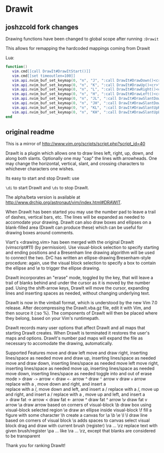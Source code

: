 # Drawit

## joshzcold fork changes

Drawing functions have been changed to global scope after running `:Drawit`

This allows for remapping the hardcoded mappings coming from Drawit

Lua:

```lua
function()
   vim.cmd[[call DrawIt#DrawItStart()]]
   vim.cmd[[set timeoutlen=100]]
   vim.api.nvim_buf_set_keymap(0, "n", "J", ":call DrawIt#DrawDown()<cr>", {noremap = true})
   vim.api.nvim_buf_set_keymap(0, "n", "K", ":call DrawIt#DrawUp()<cr>", {noremap = true})
   vim.api.nvim_buf_set_keymap(0, "n", "L", ":call DrawIt#DrawRight()<cr>", {noremap = true})
   vim.api.nvim_buf_set_keymap(0, "n", "H", ":call DrawIt#DrawLeft()<cr>", {noremap = true})
   vim.api.nvim_buf_set_keymap(0, "n", "JL", ":call DrawIt#DrawSlantDownRight()<cr>", {noremap = true})
   vim.api.nvim_buf_set_keymap(0, "n", "JH", ":call DrawIt#DrawSlantDownLeft()<cr>", {noremap = true})
   vim.api.nvim_buf_set_keymap(0, "n", "KL", ":call DrawIt#DrawSlantUpRight()<cr>", {noremap = true})
   vim.api.nvim_buf_set_keymap(0, "n", "KH", ":call DrawIt#DrawSlantUpLeft()<cr>", {noremap = true})
end

```

## original readme

This is a mirror of http://www.vim.org/scripts/script.php?script_id=40

DrawIt is a plugin which allows one to draw lines left, right, up, down, and along both slants. Optionally one may "cap" the lines with arrowheads. One may change the horizontal, vertical, slant, and crossing characters to whichever characters one wishes.

Its easy to start and stop DrawIt: use

`\di` to start DrawIt and
`\ds` to stop DrawIt.

The alpha/beta version is available at http://www.drchip.org/astronaut/vim/index.html#DRAWIT.

When DrawIt has been started you may use the number pad to leave a trail of dashes, vertical bars, etc. The lines will be expanded as needed to accomodate your drawing. DrawIt can also draw boxes and ellipses on a blank-filled area (DrawIt can produce these) which can be useful for drawing boxes around comments.

Viart's <drawing.vim> has been merged with the original DrawIt (vimscript#11) (by permission). Use visual-block selection to specify starting and ending positions and a Bresenham line drawing algorithm will be used to connect the two. DrC has written an ellipse-drawing Bresenham-style procedure: again, use the visual block selection to specify a box to contain the ellipse and \e to trigger the ellipse drawing.

DrawIt incorporates an "erase" mode, toggled by the <space> key, that will leave a trail of blanks behind and under the cursor as it is moved by the number pad. Using the shift-arrow keys, DrawIt will move the cursor, expanding lines and inserting spaces as needed, without changing underlying text.

DrawIt is now in the vimball format, which is understood by the new Vim 7.0 release. After decompressing the DrawIt.vba.gz file, edit it with Vim, and then source it (:so %). The components of DrawIt will then be placed where they belong, based on your Vim's runtimepath.

DrawIt records many user options that affect DrawIt and all maps that starting DrawIt creates. When DrawIt is terminated it restores the user's maps and options. DrawIt's number pad maps will expand the file as necessary to accomodate the drawing, automatically.

Supported Features
<kdb><left></kdb> move and draw left
<kdb><right></kdb> move and draw right, inserting lines/space as needed
<kdb><up></kdb> move and draw up, inserting lines/space as needed
<kdb><down></kdb> move and draw down, inserting lines/space as needed
<kdb><s-left></kdb> move left
<kdb><s-right></kdb> move right, inserting lines/space as needed
<kdb><s-up></kdb> move up, inserting lines/space as needed
<kdb><s-down></kdb> move down, inserting lines/space as needed
<kdb><space></kdb> toggle into and out of erase mode
<kdb>></kdb> draw `->` arrow
<kdb><</kdb> draw `<-` arrow
<kdb>^</kdb> draw `^` arrow
<kdb>v</kdb> draw `v` arrow
<kdb><pgdn></kdb> replace with a \, move down and right, and insert a \
 <kdb><end></kdb> replace with a /, move down and left, and insert a /
<kdb><pgup></kdb> replace with a /, move up and right, and insert a /
<kdb><home></kdb> replace with a \, move up and left, and insert a \
 <kdb>\></kdb> draw fat -> arrow
<kdb>\<</kdb> draw fat <- arrow
<kdb>\^</kdb> draw fat ^ arrow
<kdb>\v</kdb> draw fat v arrow
<kdb>\a</kdb> draw arrow based on corners of visual-block
<kdb>\b</kdb> draw box using visual-block selected region
<kdb>\e</kdb> draw an ellipse inside visual-block
<kdb>\f</kdb> fill a figure with some character
<kdb>\h</kdb> create a canvas for \a \b \e \l
<kdb>\l</kdb> draw line based on corners of visual block
<kdb>\s</kdb> adds spaces to canvas
<kdb><leftmouse></kdb> select visual block
<kdb><s-leftmouse></kdb> drag and draw with current brush (register)
<kdb>\ra</kdb> ... <kdb>\rz</kdb> replace text with given brush/register
<kdb>\pa</kdb> ... like <kdb>\ra</kdb> ... <kdb>\rz</kdb>, except that blanks are considered
to be transparent

Thank you for ranking DrawIt!
